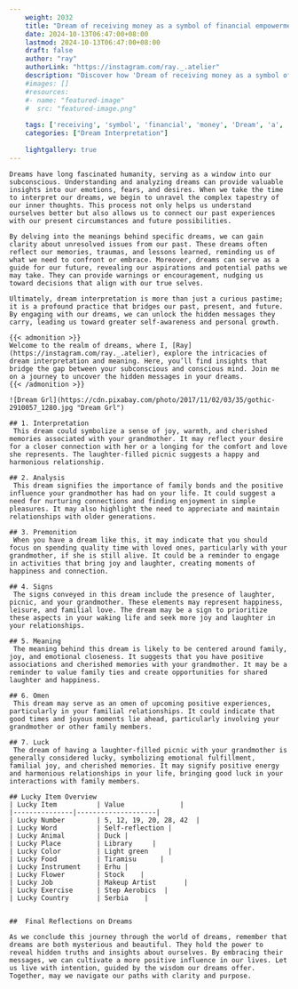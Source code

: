 ```yaml
---
    weight: 2032
    title: "Dream of receiving money as a symbol of financial empowerment."  # Assuming 'title' column exists
    date: 2024-10-13T06:47:00+08:00
    lastmod: 2024-10-13T06:47:00+08:00
    draft: false
    author: "ray"
    authorLink: "https://instagram.com/ray._.atelier"
    description: "Discover how 'Dream of receiving money as a symbol of financial empowerment.' can interpret your future and uncover its significant meanings in your life."
    #images: []
    #resources:
    #- name: "featured-image"
    #  src: "featured-image.png"
    
    tags: ['receiving', 'symbol', 'financial', 'money', 'Dream', 'a', 'as', 'of', 'empowerment.']
    categories: ["Dream Interpretation"]
    
    lightgallery: true
---
```

    
    Dreams have long fascinated humanity, serving as a window into our subconscious. Understanding and analyzing dreams can provide valuable insights into our emotions, fears, and desires. When we take the time to interpret our dreams, we begin to unravel the complex tapestry of our inner thoughts. This process not only helps us understand ourselves better but also allows us to connect our past experiences with our present circumstances and future possibilities.
    
    By delving into the meanings behind specific dreams, we can gain clarity about unresolved issues from our past. These dreams often reflect our memories, traumas, and lessons learned, reminding us of what we need to confront or embrace. Moreover, dreams can serve as a guide for our future, revealing our aspirations and potential paths we may take. They can provide warnings or encouragement, nudging us toward decisions that align with our true selves.
    
    Ultimately, dream interpretation is more than just a curious pastime; it is a profound practice that bridges our past, present, and future. By engaging with our dreams, we can unlock the hidden messages they carry, leading us toward greater self-awareness and personal growth.
    
    {{< admonition >}}
    Welcome to the realm of dreams, where I, [Ray](https://instagram.com/ray._.atelier), explore the intricacies of dream interpretation and meaning. Here, you’ll find insights that bridge the gap between your subconscious and conscious mind. Join me on a journey to uncover the hidden messages in your dreams.
    {{< /admonition >}}
    
    ![Dream Grl](https://cdn.pixabay.com/photo/2017/11/02/03/35/gothic-2910057_1280.jpg "Dream Grl")
    
    ## 1. Interpretation
     This dream could symbolize a sense of joy, warmth, and cherished memories associated with your grandmother. It may reflect your desire for a closer connection with her or a longing for the comfort and love she represents. The laughter-filled picnic suggests a happy and harmonious relationship.
    
    ## 2. Analysis
     This dream signifies the importance of family bonds and the positive influence your grandmother has had on your life. It could suggest a need for nurturing connections and finding enjoyment in simple pleasures. It may also highlight the need to appreciate and maintain relationships with older generations.
    
    ## 3. Premonition
     When you have a dream like this, it may indicate that you should focus on spending quality time with loved ones, particularly with your grandmother, if she is still alive. It could be a reminder to engage in activities that bring joy and laughter, creating moments of happiness and connection.
    
    ## 4. Signs
     The signs conveyed in this dream include the presence of laughter, picnic, and your grandmother. These elements may represent happiness, leisure, and familial love. The dream may be a sign to prioritize these aspects in your waking life and seek more joy and laughter in your relationships.
    
    ## 5. Meaning
     The meaning behind this dream is likely to be centered around family, joy, and emotional closeness. It suggests that you have positive associations and cherished memories with your grandmother. It may be a reminder to value family ties and create opportunities for shared laughter and happiness.
    
    ## 6. Omen
     This dream may serve as an omen of upcoming positive experiences, particularly in your familial relationships. It could indicate that good times and joyous moments lie ahead, particularly involving your grandmother or other family members.
    
    ## 7. Luck
     The dream of having a laughter-filled picnic with your grandmother is generally considered lucky, symbolizing emotional fulfillment, familial joy, and cherished memories. It may signify positive energy and harmonious relationships in your life, bringing good luck in your interactions with family members.
    
    ## Lucky Item Overview
    | Lucky Item          | Value              |
    |---------------|--------------------|
    | Lucky Number        | 5, 12, 19, 20, 28, 42  |
    | Lucky Word          | Self-reflection |
    | Lucky Animal        | Duck |
    | Lucky Place         | Library     |
    | Lucky Color         | Light green     |
    | Lucky Food          | Tiramisu      |
    | Lucky Instrument    | Erhu |
    | Lucky Flower        | Stock    |
    | Lucky Job           | Makeup Artist       |
    | Lucky Exercise      | Step Aerobics  |
    | Lucky Country       | Serbia    |
    
    
    ##  Final Reflections on Dreams
    
    As we conclude this journey through the world of dreams, remember that dreams are both mysterious and beautiful. They hold the power to reveal hidden truths and insights about ourselves. By embracing their messages, we can cultivate a more positive influence in our lives. Let us live with intention, guided by the wisdom our dreams offer. Together, may we navigate our paths with clarity and purpose.
    